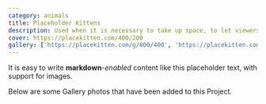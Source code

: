 ```yaml
---
category: animals
title: Placeholder Kittens
description: Used when it is necessary to take up space, to let viewers understand that they should provide their own content
cover: https://placekitten.com/400/200
gallery: ['https://placekitten.com/g/800/400', 'https://placekitten.com/600/600']
---
```


It is easy to write **markdown**-*enabled* content like this placeholder text, with support for images.

Below are some Gallery photos that have been added to this Project.
  
